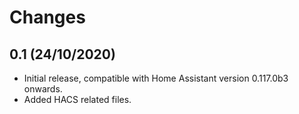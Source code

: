# Changes

## 0.1 (24/10/2020)
* Initial release, compatible with Home Assistant version 0.117.0b3 onwards.
* Added HACS related files.
